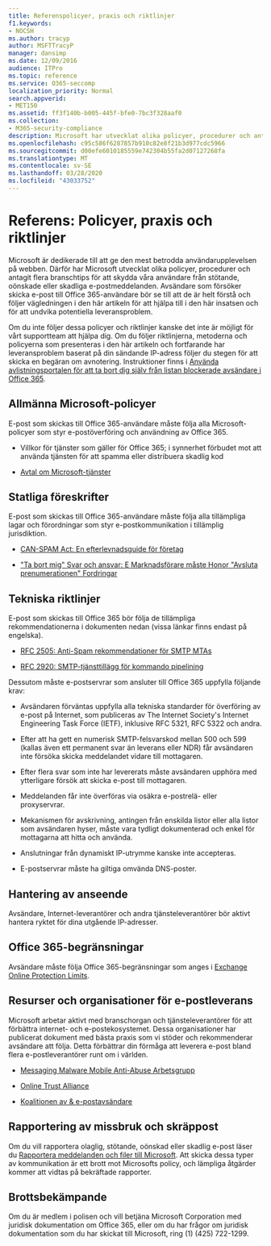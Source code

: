 ```yaml
---
title: Referenspolicyer, praxis och riktlinjer
f1.keywords:
- NOCSH
ms.author: tracyp
author: MSFTTracyP
manager: dansimp
ms.date: 12/09/2016
audience: ITPro
ms.topic: reference
ms.service: O365-seccomp
localization_priority: Normal
search.appverid:
- MET150
ms.assetid: ff3f140b-b005-445f-bfe0-7bc3f328aaf0
ms.collection:
- M365-security-compliance
description: Microsoft har utvecklat olika policyer, procedurer och antagit flera metodtips för branschen för att skydda våra användare från stötande, oönskad eller skadlig e-post.
ms.openlocfilehash: c95c586f6287857b910c82e8f21b3d977cdc5966
ms.sourcegitcommit: d00efe6010185559e742304b55fa2d07127268fa
ms.translationtype: MT
ms.contentlocale: sv-SE
ms.lasthandoff: 03/28/2020
ms.locfileid: "43033752"
---
```

# <a name="reference-policies-practices-and-guidelines"></a>Referens: Policyer, praxis och riktlinjer

Microsoft är dedikerade till att ge den mest betrodda användarupplevelsen på webben. Därför har Microsoft utvecklat olika policyer, procedurer och antagit flera branschtips för att skydda våra användare från stötande, oönskade eller skadliga e-postmeddelanden. Avsändare som försöker skicka e-post till Office 365-användare bör se till att de är helt förstå och följer vägledningen i den här artikeln för att hjälpa till i den här insatsen och för att undvika potentiella leveransproblem.

Om du inte följer dessa policyer och riktlinjer kanske det inte är möjligt för vårt supportteam att hjälpa dig. Om du följer riktlinjerna, metoderna och policyerna som presenteras i den här artikeln och fortfarande har leveransproblem baserat på din sändande IP-adress följer du stegen för att skicka en begäran om avnotering. Instruktioner finns i [Använda avlistningsportalen för att ta bort dig själv från listan blockerade avsändare i Office 365](use-the-delist-portal-to-remove-yourself-from-the-office-365-blocked-senders-lis.md).

## <a name="general-microsoft-policies"></a>Allmänna Microsoft-policyer

E-post som skickas till Office 365-användare måste följa alla Microsoft-policyer som styr e-postöverföring och användning av Office 365.

- Villkor för tjänster som gäller för Office 365; i synnerhet förbudet mot att använda tjänsten för att spamma eller distribuera skadlig kod

- [Avtal om Microsoft-tjänster](https://www.microsoft.com/servicesagreement/)

## <a name="governmental-regulations"></a>Statliga föreskrifter

E-post som skickas till Office 365-användare måste följa alla tillämpliga lagar och förordningar som styr e-postkommunikation i tillämplig jurisdiktion.

- [CAN-SPAM Act: En efterlevnadsguide för företag](https://www.ftc.gov/tips-advice/business-center/guidance/can-spam-act-compliance-guide-business)

- ["Ta bort mig" Svar och ansvar: E Marknadsförare måste Honor "Avsluta prenumerationen" Fordringar](https://www.lawpublish.com/ftc-emai-marketers-unsubscribe-claims.mdl)

## <a name="technical-guidelines"></a>Tekniska riktlinjer

E-post som skickas till Office 365 bör följa de tillämpliga rekommendationerna i dokumenten nedan (vissa länkar finns endast på engelska).

- [RFC 2505: Anti-Spam rekommendationer för SMTP MTAs](https://www.ietf.org/rfc/rfc2505.txt)

- [RFC 2920: SMTP-tjänsttillägg för kommando pipelining](https://www.ietf.org/rfc/rfc2920.txt)

Dessutom måste e-postservrar som ansluter till Office 365 uppfylla följande krav:

- Avsändaren förväntas uppfylla alla tekniska standarder för överföring av e-post på Internet, som publiceras av The Internet Society's Internet Engineering Task Force (IETF), inklusive RFC 5321, RFC 5322 och andra.

- Efter att ha gett en numerisk SMTP-felsvarskod mellan 500 och 599 (kallas även ett permanent svar än leverans eller NDR) får avsändaren inte försöka skicka meddelandet vidare till mottagaren.

- Efter flera svar som inte har levererats måste avsändaren upphöra med ytterligare försök att skicka e-post till mottagaren.

- Meddelanden får inte överföras via osäkra e-postrelä- eller proxyservrar.

- Mekanismen för avskrivning, antingen från enskilda listor eller alla listor som avsändaren hyser, måste vara tydligt dokumenterad och enkel för mottagarna att hitta och använda.

- Anslutningar från dynamiskt IP-utrymme kanske inte accepteras.

- E-postservrar måste ha giltiga omvända DNS-poster.

## <a name="reputation-management"></a>Hantering av anseende

Avsändare, Internet-leverantörer och andra tjänsteleverantörer bör aktivt hantera ryktet för dina utgående IP-adresser.

## <a name="office-365-limits"></a>Office 365-begränsningar

Avsändare måste följa Office 365-begränsningar som anges i [Exchange Online Protection Limits](https://docs.microsoft.com/office365/servicedescriptions/exchange-online-protection-service-description/exchange-online-protection-limits).

## <a name="email-delivery-resources-and-organizations"></a>Resurser och organisationer för e-postleverans

Microsoft arbetar aktivt med branschorgan och tjänsteleverantörer för att förbättra internet- och e-postekosystemet. Dessa organisationer har publicerat dokument med bästa praxis som vi stöder och rekommenderar avsändare att följa. Detta förbättrar din förmåga att leverera e-post bland flera e-postleverantörer runt om i världen.

- [Messaging Malware Mobile Anti-Abuse Arbetsgrupp](https://www.m3aawg.org/)

- [Online Trust Alliance](https://www.otalliance.org/resources)

- [Koalitionen av &amp; e-postavsändare](https://www.espcoalition.org/)

## <a name="abuse-and-spam-reporting"></a>Rapportering av missbruk och skräppost

Om du vill rapportera olaglig, stötande, oönskad eller skadlig e-post läser du [Rapportera meddelanden och filer till Microsoft](report-junk-email-messages-to-microsoft.md). Att skicka dessa typer av kommunikation är ett brott mot Microsofts policy, och lämpliga åtgärder kommer att vidtas på bekräftade rapporter.

## <a name="law-enforcement"></a>Brottsbekämpande

Om du är medlem i polisen och vill betjäna Microsoft Corporation med juridisk dokumentation om Office 365, eller om du har frågor om juridisk dokumentation som du har skickat till Microsoft, ring (1) (425) 722-1299.
